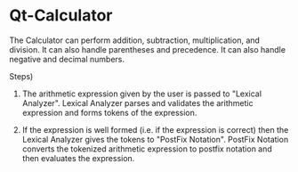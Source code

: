 # Qt-Calculator
The Calculator can perform addition, subtraction, multiplication, and division. It can also handle parentheses and precedence. It can also handle negative and decimal numbers.

Steps) 
1) The arithmetic expression given by the user is passed to "Lexical Analyzer". Lexical Analyzer parses and validates the
  arithmetic expression and forms tokens of the expression.

2) If the expression is well formed (i.e. if the expression is correct) then the Lexical Analyzer gives the tokens to "PostFix Notation". PostFix Notation
   converts the tokenized arithmetic expression to postfix notation and then evaluates the expression.
